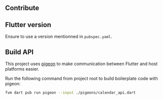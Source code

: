 ## Contribute

## Flutter version

Ensure to use a version mentionned in `pubspec.yaml`.

## Build API

This project uses [pigeon](https://pub.dev/packages/pigeon) to make communication between Flutter and host platforms easier.

Run the following command from project root to build boilerplate code with pigeon:

```bash
fvm dart pub run pigeon --input ./pigeons/calendar_api.dart
```